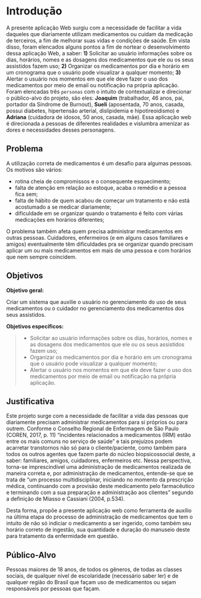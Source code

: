 # Introdução

A presente aplicação Web surgiu com a necessidade de facilitar a vida daqueles que diariamente utilizam medicamentos ou cuidam da medicação de terceiros, a fim de melhorar suas vidas e condições de saúde. Em vista disso, foram elencados alguns pontos a fim de nortear o desenvolvimento dessa aplicação Web, a saber: <b>1)</b> Solicitar ao usuário informações sobre os dias, horários, nomes e as dosagens dos medicamentos que ele ou os seus assistidos fazem uso; <b>2)</b> Organizar os medicamentos por dia e horário em um cronograma que o usuário pode visualizar a qualquer momento; <b>3)</b> Alertar o usuário nos momentos em que ele deve fazer o uso dos medicamentos por meio de email ou notificação na própria aplicação.<br>
Foram elencadas três `personas` com o intuito de contextualizar e direcionar o público-alvo do projeto, são eles: <b>Joaquim</b> (trabalhador, 46 anos, pai, portador da Síndrome de Burnout), <b>Sueli</b> (aposentada, 70 anos, casada, possui diabetes, hipertensão arterial, dislipidemia e hipotireoidismo) e <b>Adriana</b> (cuidadora de idosos, 50 anos, casada, mãe). Essa aplicação web é direcionada a pessoas de diferentes realidades e vislumbra amenizar as dores e necessidades desses personagens.

## Problema
A utilização correta de medicamentos é um desafio para algumas pessoas. Os motivos são vários: 
- rotina cheia de compromissos e o consequente esquecimento; 
- falta de atenção em relação ao estoque, acaba o remédio e a pessoa fica sem;
- falta de hábito de quem acabou de começar um tratamento e não está acostumado a se medicar diariamente; 
- dificuldade em se organizar quando o tratamento é feito com várias medicações em horários diferentes;

O problema também afeta quem precisa administrar medicamentos em outras pessoas. Cuidadores, enfermeiros (e em alguns casos familiares e amigos) eventualmente têm dificuldades pra se organizar quando precisam aplicar um ou mais medicamentos em mais de uma pessoa e com horários que nem sempre coincidem.

## Objetivos

**Objetivo geral:**

Criar um sistema que auxilie o usuário no gerenciamento do uso de seus medicamentos ou o cuidador no gerenciamento dos medicamentos dos seus assistidos.

**Objetivos específicos:**

> - Solicitar ao usuário informações sobre os dias, horários, nomes e as dosagens dos medicamentos que ele ou os seus assistidos fazem uso;
> - Organizar os medicamentos por dia e horário em um cronograma que o usuário pode visualizar a qualquer momento;
> - Alertar o usuário nos momentos em que ele deve fazer o uso dos medicamentos por meio de email ou notificação na própria aplicação.

## Justificativa

Este projeto surge com a necessidade de facilitar a vida das pessoas que diariamente precisam administrar medicamentos para si próprios ou para outrem. Conforme o Conselho Regional de Enfermagem de São Paulo (COREN, 2017, p. 11) “incidentes relacionados a medicamentos (IRM) estão entre os mais comuns no serviço de saúde” e tais prejuízos podem acarretar transtornos não só para o cliente/paciente, como também para todos os outros agentes que fazem parte do núcleo biopsicossocial deste, a saber: familiares, amigos, cuidadores, enfermeiros etc. Nessa perspectiva, torna-se imprescindível uma administração de medicamentos realizada de maneira correta e, por administração de medicamentos, entende-se que se trata de “um processo multidisciplinar, iniciando no momento da prescrição médica, continuando com a provisão deste medicamento pelo farmacêutico e terminando com a sua preparação e administração aos clientes” segundo a definição de Miasso e Cassiani (2004, p.534). 

Desta forma, propõe a presente aplicação web como ferramenta de auxílio na última etapa do processo de administração de medicamentos que tem o intuito de não só indiciar o medicamento a ser ingerido, como também seu horário correto de ingestão, sua quantidade e duração do manuseio deste para tratamento da enfermidade em questão.  

## Público-Alvo

Pessoas maiores de 18 anos, de todos os gêneros, de todas as classes sociais, de qualquer nível de escolaridade (necessário saber ler) e de qualquer região do Brasil que façam uso de medicamentos ou sejam responsáveis por pessoas que façam.
